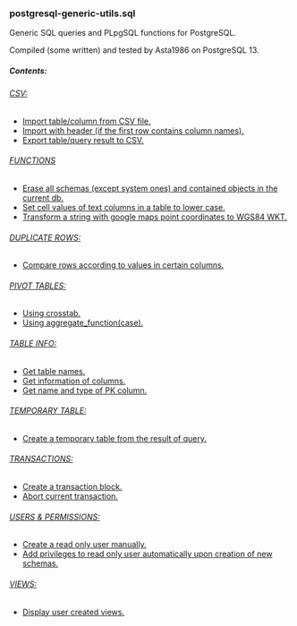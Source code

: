 ### postgresql-generic-utils.sql
Generic SQL queries and PLpgSQL functions for PostgreSQL.

Compiled (some written) and tested by Asta1986 on PostgreSQL 13.

##### Contents:
###### [CSV:](https://github.com/Asta1986/pg_utils/blob/master/postgresql-generic-utils.sql#L2)
* [Import table/column from CSV file.](https://github.com/Asta1986/pg_utils/blob/master/postgresql-generic-utils.sql#L4)
* [Import with header (if the first row contains column names).](https://github.com/Asta1986/pg_utils/blob/master/postgresql-generic-utils.sql#L7)
* [Export table/query result to CSV.](https://github.com/Asta1986/pg_utils/blob/master/postgresql-generic-utils.sql#L10)

###### [FUNCTIONS](https://github.com/Asta1986/pg_utils/blob/master/postgresql-generic-utils.sql#L15)
* [Erase all schemas (except system ones) and contained objects in the current db.](https://github.com/Asta1986/pg_utils/blob/master/postgresql-generic-utils.sql#L17)
* [Set cell values of text columns in a table to lower case.](https://github.com/Asta1986/pg_utils/blob/master/postgresql-generic-utils.sql#L31)
* [Transform a string with google maps point coordinates to WGS84 WKT.](https://github.com/Asta1986/pg_utils/blob/master/postgresql-generic-utils.sql#L49)

###### [DUPLICATE ROWS:](https://github.com/Asta1986/pg_utils/blob/master/postgresql-generic-utils.sql#L62)
* [Compare rows according to values in certain columns.](https://github.com/Asta1986/pg_utils/blob/master/postgresql-generic-utils.sql#L64)

###### [PIVOT TABLES:](https://github.com/Asta1986/pg_utils/blob/master/postgresql-generic-utils.sql#L70)
* [Using crosstab.](https://github.com/Asta1986/pg_utils/blob/master/postgresql-generic-utils.sql#L72)
* [Using aggregate_function(case).](https://github.com/Asta1986/pg_utils/blob/master/postgresql-generic-utils.sql#L88)

###### [TABLE INFO:](https://github.com/Asta1986/pg_utils/blob/master/postgresql-generic-utils.sql#L98)
* [Get table names.](https://github.com/Asta1986/pg_utils/blob/master/postgresql-generic-utils.sql#L100)
* [Get information of columns.](https://github.com/Asta1986/pg_utils/blob/master/postgresql-generic-utils.sql#L105)
* [Get name and type of PK column.](https://github.com/Asta1986/pg_utils/blob/master/postgresql-generic-utils.sql#L110)

###### [TEMPORARY TABLE:](https://github.com/Asta1986/pg_utils/blob/master/postgresql-generic-utils.sql#L126)
* [Create a temporary table from the result of query.](https://github.com/Asta1986/pg_utils/blob/master/postgresql-generic-utils.sql#L128)

###### [TRANSACTIONS:](https://github.com/Asta1986/pg_utils/blob/master/postgresql-generic-utils.sql#L133)
* [Create a transaction block.](https://github.com/Asta1986/pg_utils/blob/master/postgresql-generic-utils.sql#L135)
* [Abort current transaction.](https://github.com/Asta1986/pg_utils/blob/master/postgresql-generic-utils.sql#L141)

###### [USERS & PERMISSIONS:](https://github.com/Asta1986/pg_utils/blob/master/postgresql-generic-utils.sql#L146)
* [Create a read only user manually.](https://github.com/Asta1986/pg_utils/blob/master/postgresql-generic-utils.sql#L148)
* [Add privileges to read only user automatically upon creation of new schemas.](https://github.com/Asta1986/pg_utils/blob/master/postgresql-generic-utils.sql#L156)

###### [VIEWS:](https://github.com/Asta1986/pg_utils/blob/master/postgresql-generic-utils.sql#L181)
* [Display user created views.](https://github.com/Asta1986/pg_utils/blob/master/postgresql-generic-utils.sql#L183)

